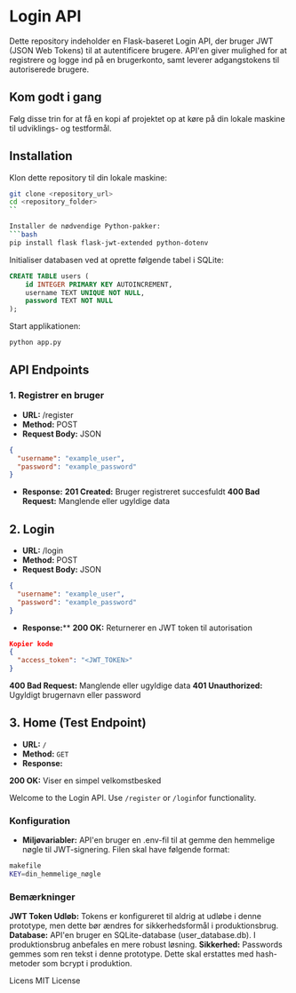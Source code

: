 # Login API
Dette repository indeholder en Flask-baseret Login API, der bruger JWT (JSON Web Tokens) til at autentificere brugere. API'en giver mulighed for at registrere og logge ind på en brugerkonto, samt leverer adgangstokens til autoriserede brugere.

## Kom godt i gang
Følg disse trin for at få en kopi af projektet op at køre på din lokale maskine til udviklings- og testformål.

## Installation
Klon dette repository til din lokale maskine:

```bash
git clone <repository_url>
cd <repository_folder>
``

Installer de nødvendige Python-pakker:
```bash
pip install flask flask-jwt-extended python-dotenv
```

Initialiser databasen ved at oprette følgende tabel i SQLite:

```sql
CREATE TABLE users (
    id INTEGER PRIMARY KEY AUTOINCREMENT,
    username TEXT UNIQUE NOT NULL,
    password TEXT NOT NULL
);
```

Start applikationen:

```bash
python app.py
```

## API Endpoints
### 1. Registrer en bruger
- **URL:** /register
- **Method:** POST
- **Request Body:** JSON

```json
{
  "username": "example_user",
  "password": "example_password"
}
```

- **Response:**
**201 Created:** Bruger registreret succesfuldt
**400 Bad Request:** Manglende eller ugyldige data
  
## 2. Login
- **URL:** /login
- **Method:** POST
- **Request Body:** JSON

```json
{
  "username": "example_user",
  "password": "example_password"
}
```

- **Response:****
**200 OK:** Returnerer en JWT token til autorisation

```json
Kopier kode
{
  "access_token": "<JWT_TOKEN>"
}
```

**400 Bad Request:** Manglende eller ugyldige data
**401 Unauthorized:** Ugyldigt brugernavn eller password

## 3. Home (Test Endpoint)
- **URL:** `/`
- **Method:** `GET`
- **Response:**

**200 OK:** Viser en simpel velkomstbesked

Welcome to the Login API. Use `/register` or `/login`for functionality.

### Konfiguration
- **Miljøvariabler:**
API'en bruger en .env-fil til at gemme den hemmelige nøgle til JWT-signering. Filen skal have følgende format:
```bash
makefile
KEY=din_hemmelige_nøgle
```

### Bemærkninger
**JWT Token Udløb:** Tokens er konfigureret til aldrig at udløbe i denne prototype, men dette bør ændres for sikkerhedsformål i produktionsbrug.
**Database:** API'en bruger en SQLite-database (user_database.db). I produktionsbrug anbefales en mere robust løsning.
**Sikkerhed:** Passwords gemmes som ren tekst i denne prototype. Dette skal erstattes med hash-metoder som bcrypt i produktion.

Licens
MIT License

